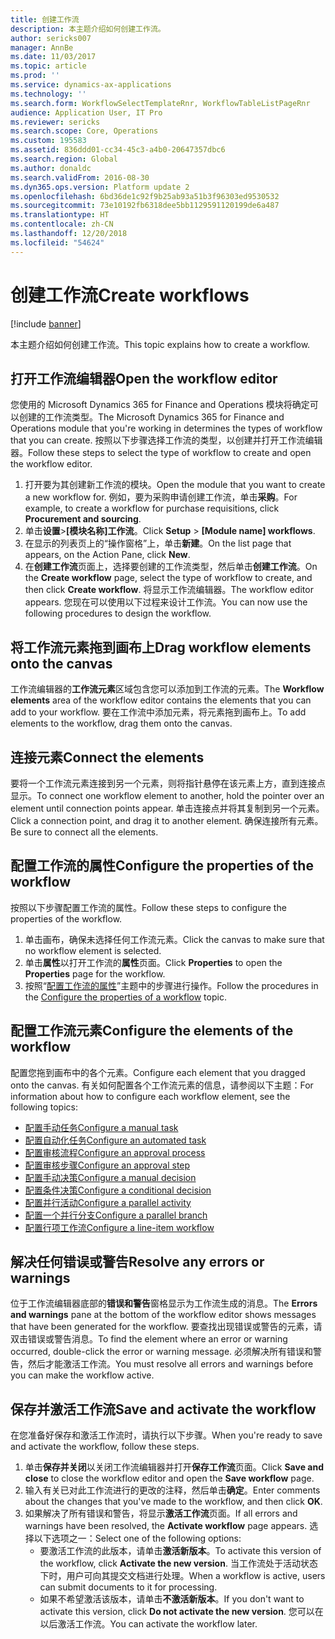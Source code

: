 ```yaml
---
title: 创建工作流
description: 本主题介绍如何创建工作流。
author: sericks007
manager: AnnBe
ms.date: 11/03/2017
ms.topic: article
ms.prod: ''
ms.service: dynamics-ax-applications
ms.technology: ''
ms.search.form: WorkflowSelectTemplateRnr, WorkflowTableListPageRnr
audience: Application User, IT Pro
ms.reviewer: sericks
ms.search.scope: Core, Operations
ms.custom: 195583
ms.assetid: 836ddd01-cc34-45c3-a4b0-20647357dbc6
ms.search.region: Global
ms.author: donaldc
ms.search.validFrom: 2016-08-30
ms.dyn365.ops.version: Platform update 2
ms.openlocfilehash: 6bd36de1c92f9b25ab93a51b3f96303ed9530532
ms.sourcegitcommit: 73e10192fb6318dee5bb1129591120199de6a487
ms.translationtype: HT
ms.contentlocale: zh-CN
ms.lasthandoff: 12/20/2018
ms.locfileid: "54624"
---
```

# <a name="create-workflows"></a><span data-ttu-id="11525-103">创建工作流</span><span class="sxs-lookup"><span data-stu-id="11525-103">Create workflows</span></span>

[!include [banner](../includes/banner.md)]

<span data-ttu-id="11525-104">本主题介绍如何创建工作流。</span><span class="sxs-lookup"><span data-stu-id="11525-104">This topic explains how to create a workflow.</span></span>

<a name="open-the-workflow-editor"></a><span data-ttu-id="11525-105">打开工作流编辑器</span><span class="sxs-lookup"><span data-stu-id="11525-105">Open the workflow editor</span></span>
------------------------

<span data-ttu-id="11525-106">您使用的 Microsoft Dynamics 365 for Finance and Operations 模块将确定可以创建的工作流类型。</span><span class="sxs-lookup"><span data-stu-id="11525-106">The Microsoft Dynamics 365 for Finance and Operations module that you're working in determines the types of workflow that you can create.</span></span> <span data-ttu-id="11525-107">按照以下步骤选择工作流的类型，以创建并打开工作流编辑器。</span><span class="sxs-lookup"><span data-stu-id="11525-107">Follow these steps to select the type of workflow to create and open the workflow editor.</span></span>

1.  <span data-ttu-id="11525-108">打开要为其创建新工作流的模块。</span><span class="sxs-lookup"><span data-stu-id="11525-108">Open the module that you want to create a new workflow for.</span></span> <span data-ttu-id="11525-109">例如，要为采购申请创建工作流，单击**采购**。</span><span class="sxs-lookup"><span data-stu-id="11525-109">For example, to create a workflow for purchase requisitions, click **Procurement and sourcing**.</span></span>
2.  <span data-ttu-id="11525-110">单击**设置**&gt;**\[模块名称\]工作流**。</span><span class="sxs-lookup"><span data-stu-id="11525-110">Click **Setup** &gt; **\[Module name\] workflows**.</span></span>
3.  <span data-ttu-id="11525-111">在显示的列表页上的“操作窗格”上，单击**新建**。</span><span class="sxs-lookup"><span data-stu-id="11525-111">On the list page that appears, on the Action Pane, click **New**.</span></span>
4.  <span data-ttu-id="11525-112">在**创建工作流**页面上，选择要创建的工作流类型，然后单击**创建工作流**。</span><span class="sxs-lookup"><span data-stu-id="11525-112">On the **Create workflow** page, select the type of workflow to create, and then click **Create workflow**.</span></span> <span data-ttu-id="11525-113">将显示工作流编辑器。</span><span class="sxs-lookup"><span data-stu-id="11525-113">The workflow editor appears.</span></span> <span data-ttu-id="11525-114">您现在可以使用以下过程来设计工作流。</span><span class="sxs-lookup"><span data-stu-id="11525-114">You can now use the following procedures to design the workflow.</span></span>

## <a name="drag-workflow-elements-onto-the-canvas"></a><span data-ttu-id="11525-115">将工作流元素拖到画布上</span><span class="sxs-lookup"><span data-stu-id="11525-115">Drag workflow elements onto the canvas</span></span>
<span data-ttu-id="11525-116">工作流编辑器的**工作流元素**区域包含您可以添加到工作流的元素。</span><span class="sxs-lookup"><span data-stu-id="11525-116">The **Workflow elements** area of the workflow editor contains the elements that you can add to your workflow.</span></span> <span data-ttu-id="11525-117">要在工作流中添加元素，将元素拖到画布上。</span><span class="sxs-lookup"><span data-stu-id="11525-117">To add elements to the workflow, drag them onto the canvas.</span></span>

## <a name="connect-the-elements"></a><span data-ttu-id="11525-118">连接元素</span><span class="sxs-lookup"><span data-stu-id="11525-118">Connect the elements</span></span>
<span data-ttu-id="11525-119">要将一个工作流元素连接到另一个元素，则将指针悬停在该元素上方，直到连接点显示。</span><span class="sxs-lookup"><span data-stu-id="11525-119">To connect one workflow element to another, hold the pointer over an element until connection points appear.</span></span> <span data-ttu-id="11525-120">单击连接点并将其复制到另一个元素。</span><span class="sxs-lookup"><span data-stu-id="11525-120">Click a connection point, and drag it to another element.</span></span> <span data-ttu-id="11525-121">确保连接所有元素。</span><span class="sxs-lookup"><span data-stu-id="11525-121">Be sure to connect all the elements.</span></span>

## <a name="configure-the-properties-of-the-workflow"></a><span data-ttu-id="11525-122">配置工作流的属性</span><span class="sxs-lookup"><span data-stu-id="11525-122">Configure the properties of the workflow</span></span>
<span data-ttu-id="11525-123">按照以下步骤配置工作流的属性。</span><span class="sxs-lookup"><span data-stu-id="11525-123">Follow these steps to configure the properties of the workflow.</span></span>

1.  <span data-ttu-id="11525-124">单击画布，确保未选择任何工作流元素。</span><span class="sxs-lookup"><span data-stu-id="11525-124">Click the canvas to make sure that no workflow element is selected.</span></span>
2.  <span data-ttu-id="11525-125">单击**属性**以打开工作流的**属性**页面。</span><span class="sxs-lookup"><span data-stu-id="11525-125">Click **Properties** to open the **Properties** page for the workflow.</span></span>
3.  <span data-ttu-id="11525-126">按照“[配置工作流的属性](configure-workflow-properties.md)”主题中的步骤进行操作。</span><span class="sxs-lookup"><span data-stu-id="11525-126">Follow the procedures in the [Configure the properties of a workflow](configure-workflow-properties.md) topic.</span></span>

## <a name="configure-the-elements-of-the-workflow"></a><span data-ttu-id="11525-127">配置工作流元素</span><span class="sxs-lookup"><span data-stu-id="11525-127">Configure the elements of the workflow</span></span>
<span data-ttu-id="11525-128">配置您拖到画布中的各个元素。</span><span class="sxs-lookup"><span data-stu-id="11525-128">Configure each element that you dragged onto the canvas.</span></span> <span data-ttu-id="11525-129">有关如何配置各个工作流元素的信息，请参阅以下主题：</span><span class="sxs-lookup"><span data-stu-id="11525-129">For information about how to configure each workflow element, see the following topics:</span></span>

-   [<span data-ttu-id="11525-130">配置手动任务</span><span class="sxs-lookup"><span data-stu-id="11525-130">Configure a manual task</span></span>](configure-manual-task-workflow.md)
-   [<span data-ttu-id="11525-131">配置自动化任务</span><span class="sxs-lookup"><span data-stu-id="11525-131">Configure an automated task</span></span>](configure-automated-task-workflow.md)
-   [<span data-ttu-id="11525-132">配置审核流程</span><span class="sxs-lookup"><span data-stu-id="11525-132">Configure an approval process</span></span>](configure-approval-process-workflow.md)
-   [<span data-ttu-id="11525-133">配置审核步骤</span><span class="sxs-lookup"><span data-stu-id="11525-133">Configure an approval step</span></span>](configure-approval-step-workflow.md)
-   [<span data-ttu-id="11525-134">配置手动决策</span><span class="sxs-lookup"><span data-stu-id="11525-134">Configure a manual decision</span></span>](configure-manual-decision-workflow.md)
-   [<span data-ttu-id="11525-135">配置条件决策</span><span class="sxs-lookup"><span data-stu-id="11525-135">Configure a conditional decision</span></span>](configure-conditional-decision-workflow.md)
-   [<span data-ttu-id="11525-136">配置并行活动</span><span class="sxs-lookup"><span data-stu-id="11525-136">Configure a parallel activity</span></span>](configure-parallel-activity-workflow.md)
-   [<span data-ttu-id="11525-137">配置一个并行分支</span><span class="sxs-lookup"><span data-stu-id="11525-137">Configure a parallel branch</span></span>](configure-parallel-branch-workflow.md)
-   [<span data-ttu-id="11525-138">配置行项工作流</span><span class="sxs-lookup"><span data-stu-id="11525-138">Configure a line-item workflow</span></span>](configure-line-item-workflow.md)

## <a name="resolve-any-errors-or-warnings"></a><span data-ttu-id="11525-139">解决任何错误或警告</span><span class="sxs-lookup"><span data-stu-id="11525-139">Resolve any errors or warnings</span></span>
<span data-ttu-id="11525-140">位于工作流编辑器底部的**错误和警告**窗格显示为工作流生成的消息。</span><span class="sxs-lookup"><span data-stu-id="11525-140">The **Errors and warnings** pane at the bottom of the workflow editor shows messages that have been generated for the workflow.</span></span> <span data-ttu-id="11525-141">要查找出现错误或警告的元素，请双击错误或警告消息。</span><span class="sxs-lookup"><span data-stu-id="11525-141">To find the element where an error or warning occurred, double-click the error or warning message.</span></span> <span data-ttu-id="11525-142">必须解决所有错误和警告，然后才能激活工作流。</span><span class="sxs-lookup"><span data-stu-id="11525-142">You must resolve all errors and warnings before you can make the workflow active.</span></span>

## <a name="save-and-activate-the-workflow"></a><span data-ttu-id="11525-143">保存并激活工作流</span><span class="sxs-lookup"><span data-stu-id="11525-143">Save and activate the workflow</span></span>
<span data-ttu-id="11525-144">在您准备好保存和激活工作流时，请执行以下步骤。</span><span class="sxs-lookup"><span data-stu-id="11525-144">When you're ready to save and activate the workflow, follow these steps.</span></span>

1.  <span data-ttu-id="11525-145">单击**保存并关闭**以关闭工作流编辑器并打开**保存工作流**页面。</span><span class="sxs-lookup"><span data-stu-id="11525-145">Click **Save and close** to close the workflow editor and open the **Save workflow** page.</span></span>
2.  <span data-ttu-id="11525-146">输入有关已对此工作流进行的更改的注释，然后单击**确定**。</span><span class="sxs-lookup"><span data-stu-id="11525-146">Enter comments about the changes that you've made to the workflow, and then click **OK**.</span></span>
3.  <span data-ttu-id="11525-147">如果解决了所有错误和警告，将显示**激活工作流**页面。</span><span class="sxs-lookup"><span data-stu-id="11525-147">If all errors and warnings have been resolved, the **Activate workflow** page appears.</span></span> <span data-ttu-id="11525-148">选择以下选项之一：</span><span class="sxs-lookup"><span data-stu-id="11525-148">Select one of the following options:</span></span>
    -   <span data-ttu-id="11525-149">要激活工作流的此版本，请单击**激活新版本**。</span><span class="sxs-lookup"><span data-stu-id="11525-149">To activate this version of the workflow, click **Activate the new version**.</span></span> <span data-ttu-id="11525-150">当工作流处于活动状态下时，用户可向其提交文档进行处理。</span><span class="sxs-lookup"><span data-stu-id="11525-150">When a workflow is active, users can submit documents to it for processing.</span></span>
    -   <span data-ttu-id="11525-151">如果不希望激活该版本，请单击**不激活新版本**。</span><span class="sxs-lookup"><span data-stu-id="11525-151">If you don't want to activate this version, click **Do not activate the new version**.</span></span> <span data-ttu-id="11525-152">您可以在以后激活工作流。</span><span class="sxs-lookup"><span data-stu-id="11525-152">You can activate the workflow later.</span></span>





